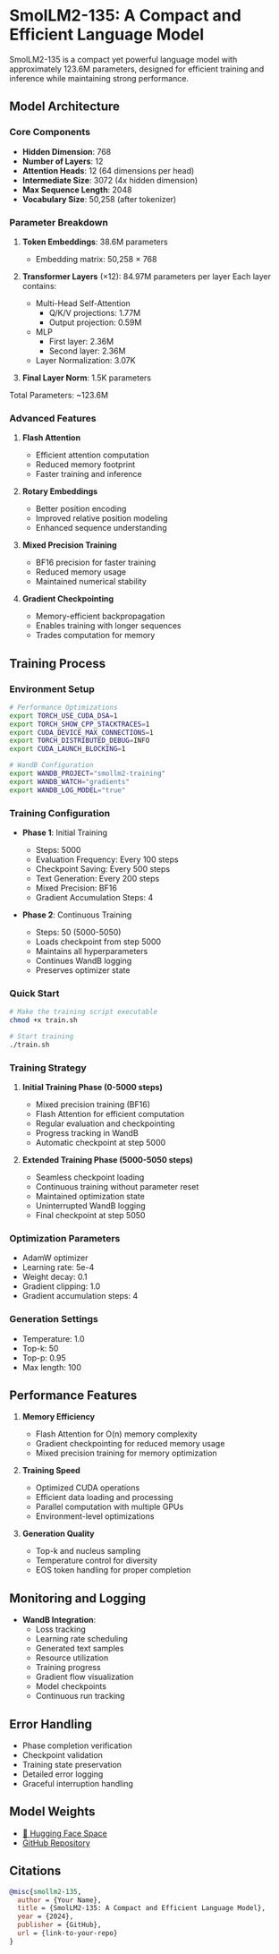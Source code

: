 # SmolLM2-135: A Compact and Efficient Language Model

SmolLM2-135 is a compact yet powerful language model with approximately 123.6M parameters, designed for efficient training and inference while maintaining strong performance.

## Model Architecture

### Core Components
- **Hidden Dimension**: 768
- **Number of Layers**: 12
- **Attention Heads**: 12 (64 dimensions per head)
- **Intermediate Size**: 3072 (4x hidden dimension)
- **Max Sequence Length**: 2048
- **Vocabulary Size**: 50,258 (after tokenizer)

### Parameter Breakdown
1. **Token Embeddings**: 38.6M parameters
   - Embedding matrix: 50,258 × 768

2. **Transformer Layers** (×12): 84.97M parameters per layer
   Each layer contains:
   - Multi-Head Self-Attention
     - Q/K/V projections: 1.77M
     - Output projection: 0.59M
   - MLP
     - First layer: 2.36M
     - Second layer: 2.36M
   - Layer Normalization: 3.07K

3. **Final Layer Norm**: 1.5K parameters

Total Parameters: ~123.6M

### Advanced Features
1. **Flash Attention**
   - Efficient attention computation
   - Reduced memory footprint
   - Faster training and inference

2. **Rotary Embeddings**
   - Better position encoding
   - Improved relative position modeling
   - Enhanced sequence understanding

3. **Mixed Precision Training**
   - BF16 precision for faster training
   - Reduced memory usage
   - Maintained numerical stability

4. **Gradient Checkpointing**
   - Memory-efficient backpropagation
   - Enables training with longer sequences
   - Trades computation for memory

## Training Process

### Environment Setup
```bash
# Performance Optimizations
export TORCH_USE_CUDA_DSA=1
export TORCH_SHOW_CPP_STACKTRACES=1
export CUDA_DEVICE_MAX_CONNECTIONS=1
export TORCH_DISTRIBUTED_DEBUG=INFO
export CUDA_LAUNCH_BLOCKING=1

# WandB Configuration
export WANDB_PROJECT="smollm2-training"
export WANDB_WATCH="gradients"
export WANDB_LOG_MODEL="true"
```

### Training Configuration
- **Phase 1**: Initial Training
  - Steps: 5000
  - Evaluation Frequency: Every 100 steps
  - Checkpoint Saving: Every 500 steps
  - Text Generation: Every 200 steps
  - Mixed Precision: BF16
  - Gradient Accumulation Steps: 4

- **Phase 2**: Continuous Training
  - Steps: 50 (5000-5050)
  - Loads checkpoint from step 5000
  - Maintains all hyperparameters
  - Continues WandB logging
  - Preserves optimizer state

### Quick Start
```bash
# Make the training script executable
chmod +x train.sh

# Start training
./train.sh
```

### Training Strategy
1. **Initial Training Phase (0-5000 steps)**
   - Mixed precision training (BF16)
   - Flash Attention for efficient computation
   - Regular evaluation and checkpointing
   - Progress tracking in WandB
   - Automatic checkpoint at step 5000

2. **Extended Training Phase (5000-5050 steps)**
   - Seamless checkpoint loading
   - Continuous training without parameter reset
   - Maintained optimization state
   - Uninterrupted WandB logging
   - Final checkpoint at step 5050

### Optimization Parameters
- AdamW optimizer
- Learning rate: 5e-4
- Weight decay: 0.1
- Gradient clipping: 1.0
- Gradient accumulation steps: 4

### Generation Settings
- Temperature: 1.0
- Top-k: 50
- Top-p: 0.95
- Max length: 100

## Performance Features

1. **Memory Efficiency**
   - Flash Attention for O(n) memory complexity
   - Gradient checkpointing for reduced memory usage
   - Mixed precision training for memory optimization

2. **Training Speed**
   - Optimized CUDA operations
   - Efficient data loading and processing
   - Parallel computation with multiple GPUs
   - Environment-level optimizations

3. **Generation Quality**
   - Top-k and nucleus sampling
   - Temperature control for diversity
   - EOS token handling for proper completion

## Monitoring and Logging
- **WandB Integration**:
  - Loss tracking
  - Learning rate scheduling
  - Generated text samples
  - Resource utilization
  - Training progress
  - Gradient flow visualization
  - Model checkpoints
  - Continuous run tracking

## Error Handling
- Phase completion verification
- Checkpoint validation
- Training state preservation
- Detailed error logging
- Graceful interruption handling

## Model Weights
- [🤗 Hugging Face Space](link-to-your-space)
- [GitHub Repository](link-to-your-repo)

## Citations
```bibtex
@misc{smollm2-135,
  author = {Your Name},
  title = {SmolLM2-135: A Compact and Efficient Language Model},
  year = {2024},
  publisher = {GitHub},
  url = {link-to-your-repo}
}
``` 